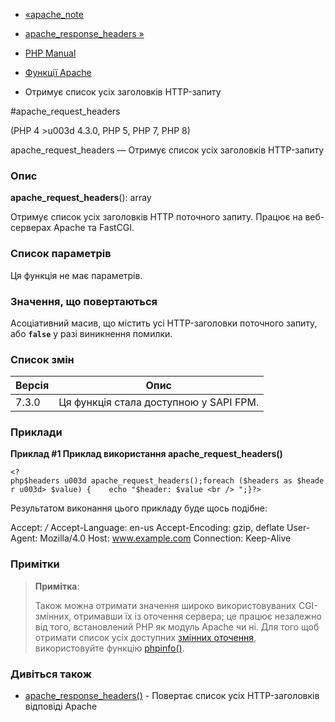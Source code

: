 - [«apache_note](function.apache-note.md)
- [apache_response_headers »](function.apache-response-headers.md)

- [PHP Manual](index.md)
- [Функції Apache](ref.apache.md)
- Отримує список усіх заголовків HTTP-запиту

#apache_request_headers

(PHP 4 \>u003d 4.3.0, PHP 5, PHP 7, PHP 8)

apache_request_headers — Отримує список усіх заголовків HTTP-запиту

### Опис

**apache_request_headers**(): array

Отримує список усіх заголовків HTTP поточного запиту. Працює на
веб-серверах Apache та FastCGI.

### Список параметрів

Ця функція не має параметрів.

### Значення, що повертаються

Асоціативний масив, що містить усі HTTP-заголовки поточного запиту,
або **`false`** у разі виникнення помилки.

### Список змін

| Версія | Опис |
|--------|---------------------------------------- |
| 7.3.0 | Ця функція стала доступною у SAPI FPM. |

### Приклади

**Приклад #1 Приклад використання **apache_request_headers()****

` <?php$headers u003d apache_request_headers();foreach ($headers as $header u003d> $value) {    echo "$header: $value <br />
";}?> `

Результатом виконання цього прикладу буде щось подібне:

Accept: */*
Accept-Language: en-us
Accept-Encoding: gzip, deflate
User-Agent: Mozilla/4.0
Host: www.example.com
Connection: Keep-Alive

### Примітки

> **Примітка**:
>
> Також можна отримати значення широко використовуваних CGI-змінних,
> отримавши їх із оточення сервера; це працює незалежно від того,
> встановлений PHP як модуль Apache чи ні. Для того щоб
> отримати список усіх доступних [змінних
> оточення](language.variables.predefined.md), використовуйте функцію
> [phpinfo()](function.phpinfo.md).

### Дивіться також

- [apache_response_headers()](function.apache-response-headers.md) -
Повертає список усіх HTTP-заголовків відповіді Apache
